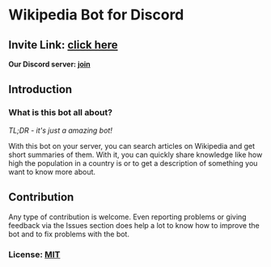 # Wikipedia Bot for Discord

## Invite Link: [click here](https://discordapp.com/oauth2/authorize?client_id=554751047030013953&scope=bot&permissions=3467328)

**Our Discord server: [join](https://discord.gg/yAUmDNb)**

## Introduction

### What is this bot all about?

*TL;DR - it's just a amazing bot!*

With this bot on your server, you can search articles on Wikipedia and get short summaries of them.
With it, you can quickly share knowledge like how high the population in a country is or to get a
description of something you want to know more about.

## Contribution

Any type of contribution is welcome. Even reporting problems or giving feedback via the Issues section
does help a lot to know how to improve the bot and to fix problems with the bot.

### License: [MIT](https://github.com/julianYaman/wikipedia-bot/blob/master/LICENSE)
